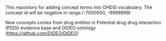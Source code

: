 This repository for adding concept terms into OHDSI vocabulary. The concept id will be negative in range (-7000000, -9999999)

New concepts comes from drug entities in Potential drug drug interaction (PDDI) evidence base and DIDEO ontology (https://github.com/DIDEO/DIDEO)